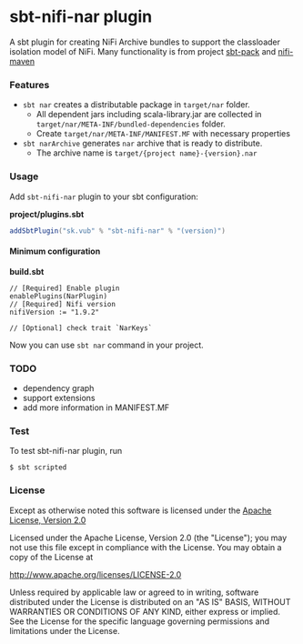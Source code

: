 sbt-nifi-nar plugin
========

A sbt plugin for creating NiFi Archive bundles to support the classloader isolation model of NiFi.
Many functionality is from project [sbt-pack](https://github.com/xerial/sbt-pack) and [nifi-maven](https://github.com/apache/nifi-maven)

### Features

- `sbt nar` creates a distributable package in `target/nar` folder.
  - All dependent jars including scala-library.jar are collected in `target/nar/META-INF/bundled-dependencies` folder.
  - Create `target/nar/META-INF/MANIFEST.MF` with necessary properties
- `sbt narArchive` generates `nar` archive that is ready to distribute.
  - The archive name is `target/{project name}-{version}.nar`

### Usage

Add `sbt-nifi-nar` plugin to your sbt configuration:

**project/plugins.sbt**

```scala
addSbtPlugin("sk.vub" % "sbt-nifi-nar" % "(version)")
```

#### Minimum configuration

**build.sbt**
```
// [Required] Enable plugin
enablePlugins(NarPlugin)
// [Required] Nifi version
nifiVersion := "1.9.2"

// [Optional] check trait `NarKeys`
```

Now you can use `sbt nar` command in your project.

### TODO
  * dependency graph
  * support extensions
  * add more information in MANIFEST.MF

### Test
To test sbt-nifi-nar plugin, run

    $ sbt scripted

### License

Except as otherwise noted this software is licensed under the
[Apache License, Version 2.0](http://www.apache.org/licenses/LICENSE-2.0.html)

Licensed under the Apache License, Version 2.0 (the "License");
you may not use this file except in compliance with the License.
You may obtain a copy of the License at

  http://www.apache.org/licenses/LICENSE-2.0

Unless required by applicable law or agreed to in writing, software
distributed under the License is distributed on an "AS IS" BASIS,
WITHOUT WARRANTIES OR CONDITIONS OF ANY KIND, either express or implied.
See the License for the specific language governing permissions and
limitations under the License.

